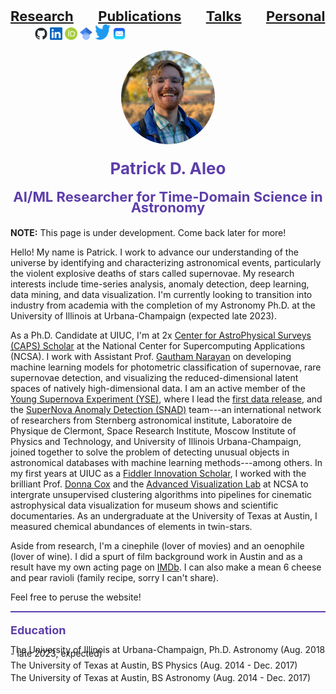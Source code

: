 <a href="research.html" style="font-size:22px; font-weight: bold;">Research</a>&nbsp;&nbsp;&nbsp;&nbsp;&nbsp;&nbsp;&nbsp;&nbsp;&nbsp;&nbsp;<a href="publications.html" style="font-size:22px; font-weight: bold;">Publications</a>&nbsp;&nbsp;&nbsp;&nbsp;&nbsp;&nbsp;&nbsp;&nbsp;&nbsp;&nbsp;<a href="talks.html" style="font-size:22px; font-weight: bold;">Talks</a>&nbsp;&nbsp;&nbsp;&nbsp;&nbsp;&nbsp;&nbsp;&nbsp;&nbsp;&nbsp;<a href="personal.html" style="font-size:22px; font-weight: bold;">Personal</a>&nbsp;&nbsp;&nbsp;&nbsp;&nbsp;&nbsp;&nbsp;&nbsp;&nbsp;&nbsp;<a href="https://github.com/patrickaleo" style="text-align: right;"><img src="./images/github-mark.png" width="20" height="20" alt="Github Logo" title="Github" /></a> <a href="https://www.linkedin.com/in/patrickdaleo/" style="text-align: right;"><img src="./images/linkedin-logo.png" width="20" height="20" alt="LinkedIn Logo" title="LinkedIn" /></a> <a href="https://orcid.org/0000-0002-6298-1663" style="text-align: right;"><img src="./images/ORCID-logo.png" width="20" height="20" alt="ORCID Logo" title="ORCID" /></a> <a href="https://scholar.google.com/citations?user=HjhA3J8AAAAJ&hl=en" style="text-align: right;"><img src="./images/Google_Scholar-logo.png" width="20" height="20" alt="Google Scholar" title="Scholar" /></a> <a href="https://twitter.com/PatrickAleo" style="text-align: right;"><img src="./images/twitter.png" width="25" height="25" alt="Twitter" title="Twitter" /></a> <a href="mailto:paleo2@illinois.edu"><img src="./images/email.png" width="20" height="20" alt="Email" title="Email" /></a>

<div style="text-align:center;">
  <img src="./images/headshot.JPG" width="150" height="150" style="border-radius:50%;" />
</div>
<div style="line-height: 0.8;">
  <p style="text-align:center; font-size:26px; color:#5d3eaa; font-weight: bold;">Patrick D. Aleo</p>
  <p style="text-align:center; font-size:22px; color:#5d3eaa; font-weight: bold;">AI/ML Researcher for Time-Domain Science in Astronomy</p>
</div>

**NOTE:** This page is under development. Come back later for more!

Hello! My name is Patrick. I work to advance our understanding of the universe by identifying and characterizing astronomical events, particularly the violent explosive deaths of stars called supernovae. My research interests include time-series analysis, anomaly detection, deep learning, data mining, and data visualization. I'm currently looking to transition into industry from academia with the completion of my Astronomy Ph.D. at the University of Illinois at Urbana-Champaign (expected late 2023).

As a Ph.D. Candidate at UIUC, I'm at 2x [Center for AstroPhysical Surveys (CAPS) Scholar](https://caps.ncsa.illinois.edu/overview/) at the National Center for Supercomputing Applications (NCSA). I work with Assistant Prof. [Gautham Narayan](https://gnarayan.github.io) on developing machine learning models for photometric classification of supernovae, rare supernovae detection, and visualizing the reduced-dimensional latent spaces of natively high-dimensional data. I am an active member of the [Young Supernova Experiment (YSE)](https://yse.ucsc.edu), where I lead the [first data release](https://arxiv.org/pdf/2211.07128.pdf), and the [SuperNova Anomaly Detection (SNAD)](https://snad.space) team---an international network of researchers from Sternberg astronomical institute, Laboratoire de Physique de Clermont, Space Research Institute, Moscow Institute of Physics and Technology, and University of Illinois Urbana-Champaign, joined together to solve the problem of detecting unusual objects in astronomical databases with machine learning methods---among others. In my first years at UIUC as a [Fiddler Innovation Scholar](https://edream.illinois.edu/endowment/fiddler-innovation-fellowship), I worked with the brilliant Prof. [Donna Cox](https://en.wikipedia.org/wiki/Donna_Cox) and the [Advanced Visualization Lab](https://avl.ncsa.illinois.edu) at NCSA to intergrate unsupervised clustering algorithms into pipelines for cinematic astrophysical data visualization for museum shows and scientific documentaries. As an undergraduate at the University of Texas at Austin, I measured chemical abundances of elements in twin-stars.

Aside from research, I'm a cinephile (lover of movies) and an oenophile (lover of wine). I did a spurt of film background work in Austin and as a result have my own acting page on [IMDb](https://www.imdb.com/name/nm9893142/?ref_=nv_sr_srsg_3). I can also make a mean 6 cheese and pear ravioli (family recipe, sorry I can't share).

Feel free to peruse the website!

<div style="border-bottom: 2px solid #5d3eaa"></div>

<p style="text-align:left; font-size:18px; color:#5d3eaa; font-weight: bold;">Education</p>
<div style="line-height: 0.4;">
  <p>The University of Illinois at Urbana-Champaign, Ph.D. Astronomy (Aug. 2018 - late 2023, expected)</p>
  <p>The University of Texas at Austin, BS Physics (Aug. 2014 - Dec. 2017)</p>
  <p>The University of Texas at Austin, BS Astronomy (Aug. 2014 - Dec. 2017)</p>
</div>
